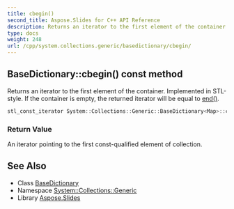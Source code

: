 ```yaml
---
title: cbegin()
second_title: Aspose.Slides for C++ API Reference
description: Returns an iterator to the first element of the container. Implemented in STL-style. If the container is empty, the returned iterator will be equal to end().
type: docs
weight: 248
url: /cpp/system.collections.generic/basedictionary/cbegin/
---
```

## BaseDictionary::cbegin() const method


Returns an iterator to the first element of the container. Implemented in STL-style. If the container is empty, the returned iterator will be equal to [end()](../../ienumerable/end/).

```cpp
stl_const_iterator System::Collections::Generic::BaseDictionary<Map>::cbegin() const noexcept
```


### Return Value

An iterator pointing to the first const-qualified element of collection.

## See Also

* Class [BaseDictionary](./)
* Namespace [System::Collections::Generic](../)
* Library [Aspose.Slides](../../)